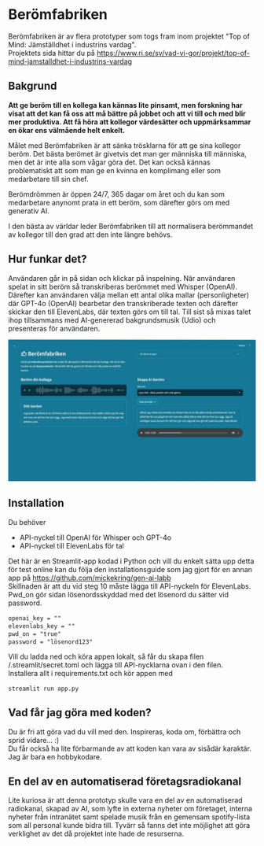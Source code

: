 # Berömfabriken
Berömfabriken är av flera prototyper som togs fram inom projektet "Top of Mind: Jämställdhet i industrins vardag".  
Projektets sida hittar du på https://www.ri.se/sv/vad-vi-gor/projekt/top-of-mind-jamstalldhet-i-industrins-vardag

## Bakgrund
__Att ge beröm till en kollega kan kännas lite pinsamt, men forskning har visat att det kan få oss att må bättre på jobbet och 
att vi till och med blir mer produktiva. Att få höra att kollegor värdesätter och uppmärksammar en ökar ens välmående helt enkelt.__

Målet med Berömfabriken är att sänka trösklarna för att ge sina kollegor beröm. Det bästa berömet är givetvis det man ger 
människa till människa, men det är inte alla som vågar göra det. Det kan också kännas problematiskt att som man ge en kvinna 
en komplimang eller som medarbetare till sin chef.

Berömdrömmen är öppen 24/7, 365 dagar om året och du kan som medarbetare anynomt prata in ett beröm, som därefter görs om med 
generativ AI. 

I den bästa av världar leder Berömfabriken till att normalisera berömmandet av kollegor till den grad att den inte längre behövs.

## Hur funkar det?
Användaren går in på sidan och klickar på inspelning. När användaren spelat in sitt beröm så transkriberas berömmet med Whisper (OpenAI). 
Därefter kan användaren välja mellan ett antal olika mallar (personligheter) där GPT-4o (OpenAI) bearbetar den transkriberade texten 
och därefter skickar den till ElevenLabs, där texten görs om till tal. Till sist så mixas talet ihop tillsammans med AI-genererad 
bakgrundsmusik (Udio) och presenteras för användaren.

![Bild som visar labbytan](images/preview.jpg)

## Installation

Du behöver
- API-nyckel till OpenAI för Whisper och GPT-4o
- API-nyckel till ElevenLabs för tal

Det här är en Streamlit-app kodad i Python och vill du enkelt sätta upp detta för test online kan du följa den installationsguide som jag gjort 
för en annan app på https://github.com/mickekring/gen-ai-labb  
Skillnaden är att du vid steg 10 måste lägga till API-nyckeln för ElevenLabs. Pwd_on gör sidan lösenordsskyddad med det lösenord du sätter 
vid password.
```
openai_key = ""
elevenlabs_key = ""
pwd_on = "true"
password = "lösenord123"
```

Vill du ladda ned och köra appen lokalt, så får du skapa filen /.streamlit/secret.toml och lägga till API-nycklarna ovan i den filen.  
Installera allt i requirements.txt och kör appen med
```
streamlit run app.py
```

## Vad får jag göra med koden?
Du är fri att göra vad du vill med den. Inspireras, koda om, förbättra och sprid vidare... :)  
Du får också ha lite förbarmande av att koden kan vara av sisådär karaktär. Jag är bara en hobbykodare.

## En del av en automatiserad företagsradiokanal
Lite kuriosa är att denna prototyp skulle vara en del av en automatiserad radiokanal, skapad av AI, som lyfte in externa nyheter om företaget, interna nyheter från intranätet 
samt spelade musik från en gemensam spotify-lista som all personal kunde bidra till. Tyvärr så fanns det inte möjlighet att göra verklighet av det då projektet inte 
hade de resurserna.

